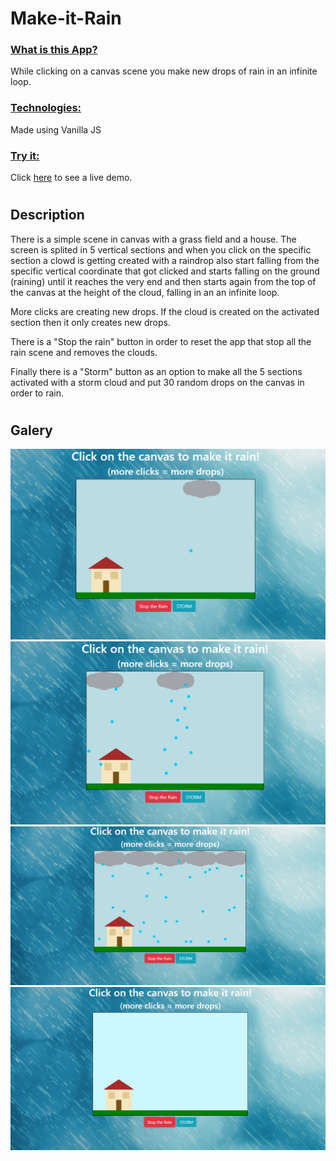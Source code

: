 # Make-it-Rain

### <u>What is this App?</u>

While clicking on a canvas scene you make new drops of rain in an infinite loop.

### <u>Technologies:</u>

Made using Vanilla JS

### <u>Try it:</u>

Click <a href="https://nikostsigkros.github.io/Make-it-Rain/" target="_blank">here</a> to see a live demo.

#

## Description

There is a simple scene in canvas with a grass field and a house. The screen is splited in 5 vertical sections and when you click on the specific section a clowd is getting created with a raindrop also start falling from the specific vertical coordinate that got clicked and starts falling on the ground (raining) until it reaches the very end and then starts again from the top of the canvas at the height of the cloud, falling in an an infinite loop.

More clicks are creating new drops. If the cloud is created on the activated section then it only creates new drops.

There is a "Stop the rain" button in order to reset the app that stop all the rain scene and removes the clouds.

Finally there is a "Storm" button as an option to make all the 5 sections activated with a storm cloud and put 30 random drops on the canvas in order to rain.

#

## Galery

![alt text](/repo-images/mir1.png)
![alt text](/repo-images/mir2.png)
![alt text](/repo-images/mir3.png)
![alt text](/repo-images/mir4.png)
